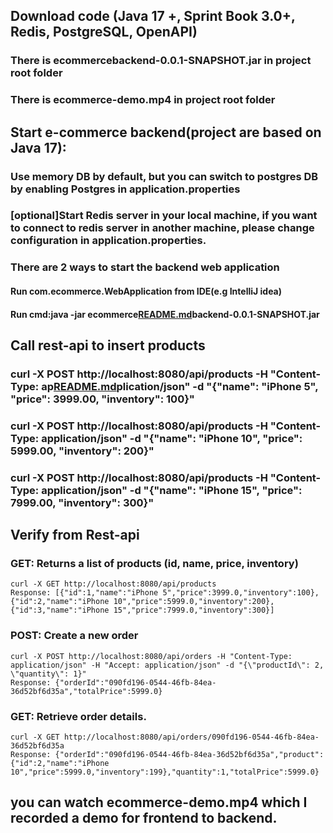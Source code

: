 ## Download code (Java 17 +, Sprint Book 3.0+, Redis, PostgreSQL, OpenAPI)
### There is ecommercebackend-0.0.1-SNAPSHOT.jar in project root folder
### There is ecommerce-demo.mp4 in project root folder

## Start e-commerce backend(project are based on Java 17):
### Use memory DB by default, but you can switch to postgres DB by enabling Postgres in application.properties
### [optional]Start Redis server in your local machine, if you want to connect to redis server in another machine, please change configuration in application.properties.
### There are 2 ways to start the backend web application
#### Run com.ecommerce.WebApplication from IDE(e.g IntelliJ idea)
#### Run cmd:java -jar ecommerce[README.md](../ecommercesfront/README.md)backend-0.0.1-SNAPSHOT.jar 

## Call rest-api to insert products
### curl -X POST http://localhost:8080/api/products -H "Content-Type: ap[README.md](../ecommercesfront/README.md)plication/json" -d "{\"name\": \"iPhone 5\", \"price\": 3999.00, \"inventory\": 100}"
### curl -X POST http://localhost:8080/api/products -H "Content-Type: application/json" -d "{\"name\": \"iPhone 10\", \"price\": 5999.00, \"inventory\": 200}"
### curl -X POST http://localhost:8080/api/products -H "Content-Type: application/json" -d "{\"name\": \"iPhone 15\", \"price\": 7999.00, \"inventory\": 300}"

## Verify from Rest-api
### GET: Returns a list of products (id, name, price, inventory) 
    curl -X GET http://localhost:8080/api/products
    Response: [{"id":1,"name":"iPhone 5","price":3999.0,"inventory":100},{"id":2,"name":"iPhone 10","price":5999.0,"inventory":200},{"id":3,"name":"iPhone 15","price":7999.0,"inventory":300}]
### POST: Create a new order 
    curl -X POST http://localhost:8080/api/orders -H "Content-Type: application/json" -H "Accept: application/json" -d "{\"productId\": 2, \"quantity\": 1}"
    Response: {"orderId":"090fd196-0544-46fb-84ea-36d52bf6d35a","totalPrice":5999.0} 
### GET: Retrieve order details.
    curl -X GET http://localhost:8080/api/orders/090fd196-0544-46fb-84ea-36d52bf6d35a
    Response: {"orderId":"090fd196-0544-46fb-84ea-36d52bf6d35a","product":{"id":2,"name":"iPhone 10","price":5999.0,"inventory":199},"quantity":1,"totalPrice":5999.0}

## you can watch ecommerce-demo.mp4 which I recorded a demo for frontend to backend.


